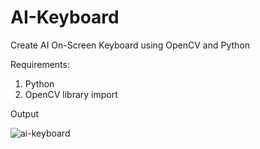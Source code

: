 # AI-Keyboard
Create AI On-Screen Keyboard using OpenCV and Python

Requirements:
1) Python
2) OpenCV library import

Output

![ai-keyboard](https://user-images.githubusercontent.com/49057200/155503826-7a056c91-2b0b-4a41-b5e3-34259fe15bc6.JPG)
